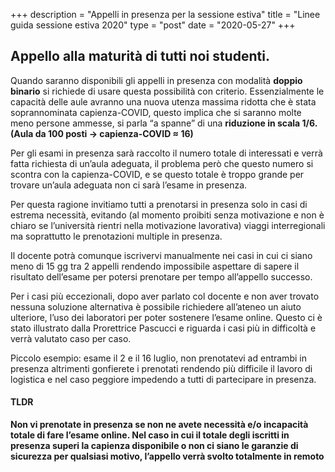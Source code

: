 +++
description = "Appelli in presenza per la sessione estiva"
title = "Linee guida sessione estiva 2020"
type = "post"
date = "2020-05-27"
+++

## Appello alla maturità di tutti noi studenti.

Quando saranno disponibili gli appelli in presenza con modalità **doppio binario** si richiede di usare questa possibilità con criterio. 
Essenzialmente le capacità delle aule avranno una nuova utenza massima ridotta che è stata soprannominata capienza-COVID, questo implica che si saranno molte meno persone ammesse, si parla “a spanne” di una **riduzione in scala 1/6. (Aula da 100 posti → capienza-COVID ≈ 16)**

Per gli esami in presenza sarà raccolto il numero totale di interessati e verrà fatta richiesta di un’aula adeguata, il problema però che questo numero si scontra con la capienza-COVID, e se questo totale è troppo grande per trovare un’aula adeguata non ci sarà l’esame in presenza. 

Per questa ragione invitiamo tutti a prenotarsi in presenza solo in casi di estrema necessità, evitando (al momento proibiti senza motivazione e non è chiaro se l’università rientri nella motivazione lavorativa) viaggi interregionali ma soprattutto le prenotazioni multiple in presenza. 

Il docente potrà comunque iscrivervi manualmente nei casi in cui ci siano meno di 15 gg tra 2 appelli rendendo impossibile aspettare di sapere il risultato dell’esame per potersi prenotare per tempo all’appello successo. 

Per i casi più eccezionali, dopo aver parlato col docente e non aver trovato nessuna soluzione alternativa è possibile richiedere all’ateneo un aiuto ulteriore, l’uso dei laboratori per poter sostenere l’esame online. Questo ci è stato illustrato dalla Prorettrice Pascucci e riguarda i casi più in difficoltà e verrà valutato caso per caso. 

Piccolo esempio: esame il 2 e il 16 luglio, non prenotatevi ad entrambi in presenza altrimenti gonfierete i prenotati rendendo più difficile il lavoro di logistica e nel caso peggiore impedendo a tutti di partecipare in presenza. 

#### TLDR
**Non vi prenotate in presenza se non ne avete necessità e/o incapacità totale di fare l’esame online. Nel caso in cui il totale degli iscritti in presenza superi la capienza disponibile o non ci siano le garanzie di sicurezza per qualsiasi motivo, l’appello verrà svolto totalmente in remoto**